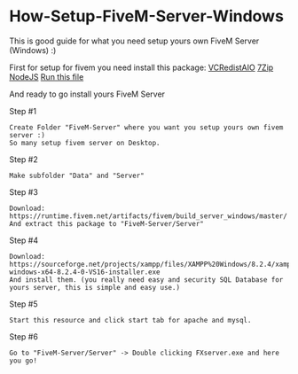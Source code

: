 # How-Setup-FiveM-Server-Windows
This is good guide for what you need setup yours own FiveM Server (Windows) :)

First for setup for fivem you need install this package:
[VCRedistAIO](https://github.com/Pintta/Visual-C-Redistributable-Runtimes-AIO)
[7Zip](https://www.7-zip.org/a/7z2301-x64.exe)
[NodeJS](https://nodejs.org/dist/v20.9.0/node-v20.9.0-x64.msi)
[Run this file](https://github.com/Pintta/How-Setup-FiveM-Server-Windows/blob/main/InstallationPack/RunMe.bat)

And ready to go install yours FiveM Server

Step #1
```
Create Folder "FiveM-Server" where you want you setup yours own fivem server :)
So many setup fivem server on Desktop.
```
Step #2
```
Make subfolder "Data" and "Server"
```
Step #3
```
Download: https://runtime.fivem.net/artifacts/fivem/build_server_windows/master/
And extract this package to "FiveM-Server/Server"
```

Step #4
```
Download: https://sourceforge.net/projects/xampp/files/XAMPP%20Windows/8.2.4/xampp-windows-x64-8.2.4-0-VS16-installer.exe
And install them. (you really need easy and security SQL Database for yours server, this is simple and easy use.)
```

Step #5
```
Start this resource and click start tab for apache and mysql.
```
Step #6
```
Go to "FiveM-Server/Server" -> Double clicking FXserver.exe and here you go!
```
